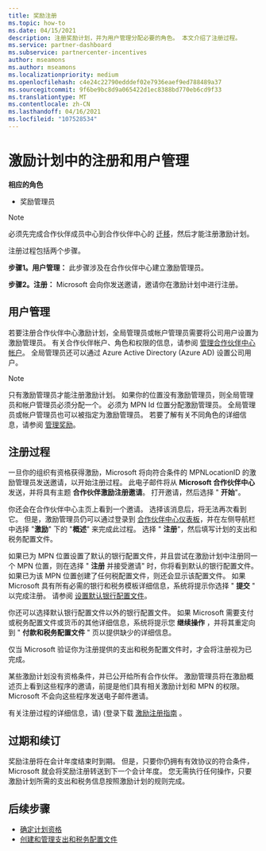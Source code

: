 ```yaml
---
title: 奖励注册
ms.topic: how-to
ms.date: 04/15/2021
description: 注册奖励计划，并为用户管理分配必要的角色。 本文介绍了注册过程。
ms.service: partner-dashboard
ms.subservice: partnercenter-incentives
author: mseamons
ms.author: mseamons
ms.localizationpriority: medium
ms.openlocfilehash: c4e24c22790edddef02e7936eaef9ed788489a37
ms.sourcegitcommit: 9f6be9bc8d9a065422d1ec8388bd770eb6cd9f33
ms.translationtype: MT
ms.contentlocale: zh-CN
ms.lasthandoff: 04/16/2021
ms.locfileid: "107528534"
---
```

# <a name="enrollment-and-user-management-in-the-incentives-program"></a>激励计划中的注册和用户管理

**相应的角色**

- 奖励管理员

>[!NOTE]
>必须先完成合作伙伴成员中心到合作伙伴中心的 [迁移](prepare-pmc-pc-migration.md)，然后才能注册激励计划。

注册过程包括两个步骤。

**步骤1。用户管理：** 此步骤涉及在合作伙伴中心建立激励管理员。

**步骤2。注册：** Microsoft 会向你发送邀请，邀请你在激励计划中进行注册。

## <a name="user-management"></a>用户管理

若要注册合作伙伴中心激励计划，全局管理员或帐户管理员需要将公司用户设置为激励管理员。 有关合作伙伴帐户、角色和权限的信息，请参阅 [管理合作伙伴中心帐户](partner-center-account-setup.md)。 全局管理员还可以通过 Azure Active Directory (Azure AD) 设置公司用户。

>[!NOTE]
>只有激励管理员才能注册激励计划。 如果你的位置没有激励管理员，则全局管理员和帐户管理员必须分配一个。 必须为 MPN Id 位置分配激励管理员。 全局管理员或帐户管理员也可以被指定为激励管理员。 若要了解有关不同角色的详细信息，请参阅 [管理奖励](permissions-overview.md#manage-incentives)。

## <a name="enrollment-process"></a>注册过程

一旦你的组织有资格获得激励，Microsoft 将向符合条件的 MPNLocationID 的激励管理员发送邀请，以开始注册过程。 此电子邮件将从 **Microsoft 合作伙伴中心** 发送，并将具有主题 **合作伙伴激励注册邀请**。 打开邀请，然后选择 " **开始**"。

你还会在合作伙伴中心主页上看到一个邀请。 选择该消息后，将无法再次看到它。 但是，激励管理员仍可以通过登录到 [合作伙伴中心仪表板](https://partner.microsoft.com/dashboard/)，并在左侧导航栏中选择 "**激励**" 下的 "**概述**" 来完成此过程。 选择 " **注册**"，然后填写计划的支出和税务配置文件。

如果已为 MPN 位置设置了默认的银行配置文件，并且尝试在激励计划中注册同一个 MPN 位置，则在选择 " **注册** 并接受邀请" 时，你将看到默认的银行配置文件。 如果已为该 MPN 位置创建了任何税配置文件，则还会显示该配置文件。 如果 Microsoft 具有所有必需的银行和税务模板详细信息，系统将提示你选择 " **提交** " 以完成注册。 请参阅 [设置默认银行配置文件](incentives-create-and-manage-your-payout-and-tax-profiles.md#set-up-a-default-bank-profile)。

你还可以选择默认银行配置文件以外的银行配置文件。 如果 Microsoft 需要支付或税务配置文件或货币的其他详细信息，系统将提示您 **继续操作** ，并将其重定向到 " **付款和税务配置文件** " 页以提供缺少的详细信息。 

仅当 Microsoft 验证你为注册提供的支出和税务配置文件时，才会将注册视为已完成。

某些激励计划没有资格条件，并已公开给所有合作伙伴。 激励管理员将在激励概述页上看到这些程序的邀请，前提是他们具有相关激励计划和 MPN 的权限。 Microsoft 不会向这些程序发送电子邮件邀请。

有关注册过程的详细信息，请)  (登录下载 [激励注册指南](https://partner.microsoft.com/resources/detail/partner-center-incentives-enrollment-pdf) 。

## <a name="expiration-and-renewal"></a>过期和续订

奖励注册将在会计年度结束时到期。 但是，只要你仍拥有有效协议的符合条件，Microsoft 就会将奖励注册转送到下一个会计年度。 您无需执行任何操作，只要激励计划所需的支出和税务信息按照激励计划的规则完成。

## <a name="next-steps"></a>后续步骤

- [确定计划资格](incentives-determined-your-program-eligibility.md)
- [创建和管理支出和税务配置文件](incentives-create-and-manage-your-payout-and-tax-profiles.md)
